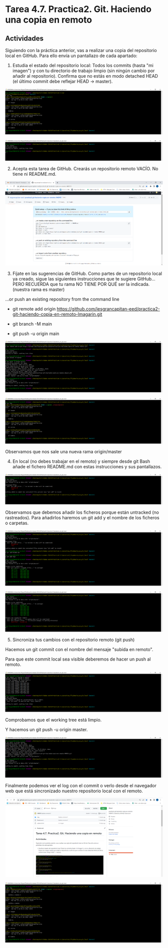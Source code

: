 # Tarea 4.7. Practica2. Git. Haciendo una copia en remoto
## Actividades

Siguiendo con la práctica anterior, vas a realizar una copia del repositorio local en GitHub. Para ello envía un pantallazo de cada apartado:

1. Estudia el estado del repositorio local: Todos los commits (hasta "mi imagen") y con tu directorio de trabajo limpio (sin ningún cambio por añadir al repositorio). Confirma que no estás en modo detached HEAD (el último commit debe reflejar HEAD -> master).

![imagen2](img/img1.png)

![imagen2](img/img2.png)

2. Acepta esta tarea de GitHub. Crearás un repositorio remoto VACÍO. No tiene ni README.md. 

![imagen3](img/img3.png)


3. Fíjate en las sugerencias de GitHub. Como partes de un repositorio local ya creado, sigue las siguientes instrucciones que te sugiere GitHub... PERO RECUERDA que tu rama NO TIENE POR QUÉ ser la indicada.(nuestra rama es master)


…or push an existing repository from the command line
- git remote add origin https://github.com/iesgrancapitan-eed/practica2-git-haciendo-copia-en-remoto-lmagarin.git


- git branch -M main
  
- git push -u origin main

![imagen4](img/img4.png)

![imagen5](img/img5.png)

Observamos que nos sale una nueva rama origin/master


4. En local (no debes trabajar en el remoto) y siempre desde git Bash añade el fichero README.md con estas instrucciones y sus pantallazos.

![imagen6](img/img6.png)

Observamos que debemos añadir los ficheros porque están untracked (no rastreados).
Para añadirlos haremos un git add y el nombre de los ficheros o carpetas.

![imagen7](img/img7.png)

![imagen8](img/img8.png)
   
5. Sincroniza tus cambios con el repositorio remoto (git push)

Hacemos un git commit con el nombre del mensaje "subida en remoto".

Para que este commit local sea visible deberemos de hacer un push al remoto.

![imagen9](img/img9.png)

Comprobamos que el working tree está limpio.

Y hacemos un git push -u origin master.

![imagen10](img/img10.png)

Finalmente podemos ver el log con el commit o verlo desde el navegador web que está sincronizado nuestro repositorio local con el remoto.

![imagen11](img/img11.png)

![imagen12](img/img12.png)